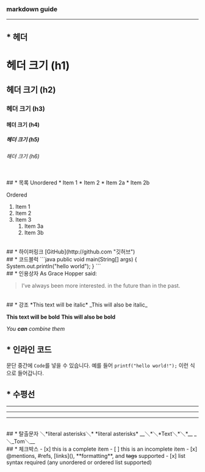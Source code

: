 ### markdown guide    
---
## * 헤더
# 헤더 크기 (h1) 
## 헤더 크기 (h2) 
### 헤더 크기 (h3) 
#### 헤더 크기 (h4) 
##### 헤더 크기 (h5) 
###### 해더 크기 (h6)  
</br>
## * 목록
Unordered 
* Item 1 
* Item 2 
    * Item 2a 
    * Item 2b 

Ordered 
1. Item 1 
1. Item 2 
1. Item 3 
    1. Item 3a 
    1. Item 3b
</br>
## * 하이퍼링크
[GitHub](http://github.com "깃허브")
</br>
## * 코드블럭
```java
public void main(String[] args) {
  System.out.println("hello world");
}
```
</br>
## * 인용상자
As Grace Hopper said: 

> I’ve always been more interested. 
> in the future than in the past.
</br>
## * 강조
*This text will be italic* 
_This will also be italic_ 

**This text will be bold** 
__This will also be bold__ 

*You **can** combine them*
</br>
## * 인라인 코드
문단 중간에 `Code`를 넣을 수 있습니다. 
예를 들어 `printf("hello world!");` 이런 식으로 들어갑니다.

## * 수평선
---
***
___
</br>
## * 탈출문자
＼*literal asterisks＼* 
*literal asterisks* 
__＼*＼*Text＼*＼*__ 
_＼_Tom＼__
</br>
## * 체크박스
- [x] this is a complete item 
- [ ] this is an incomplete item 
- [x] @mentions, #refs, [links](), **formatting**, and <del>tags</del> supported 
- [x] list syntax required (any unordered or ordered list supported)
